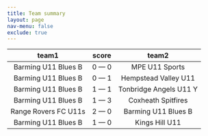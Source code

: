 ```yaml
---
title: Team summary
layout: page
nav-menu: false
exclude: true
---
```




|        team1         |    score    |         team2          |
|:--------------------:|:-----------:|:----------------------:|
| Barming U11 Blues B  | 0 &mdash; 0 |     MPE U11 Sports     |
| Barming U11 Blues B  | 0 &mdash; 1 |  Hempstead Valley U11  |
| Barming U11 Blues B  | 1 &mdash; 1 | Tonbridge Angels U11 Y |
| Barming U11 Blues B  | 1 &mdash; 3 |   Coxheath Spitfires   |
| Range Rovers FC U11s | 2 &mdash; 0 |  Barming U11 Blues B   |
| Barming U11 Blues B  | 1 &mdash; 0 |     Kings Hill U11     |

 <br /><br /><br />